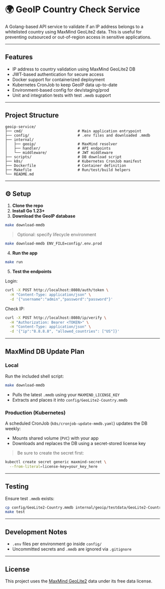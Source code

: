 # 🌍 GeoIP Country Check Service

A Golang-based API service to validate if an IP address belongs to a whitelisted country using MaxMind GeoLite2 data. This is useful for preventing outsourced or out-of-region access in sensitive applications.

---

## Features

- IP address to country validation using MaxMind GeoLite2 DB
- JWT-based authentication for secure access
- Docker support for containerized deployment
- Kubernetes CronJob to keep GeoIP data up-to-date
- Environment-based config for dev/staging/prod
- Unit and integration tests with test `.mmdb` support

---

## Project Structure

```
geoip-service/
├── cmd/                         # Main application entrypoint
├── config/                      # .env files and downloaded .mmdb
├── internal/
│   ├── geoip/                   # MaxMind resolver
│   ├── handler/                 # API endpoints
│   └── middleware/              # JWT middleware
├── scripts/                     # DB download script
├── k8s/                         # Kubernetes CronJob manifest
├── Dockerfile                   # Container definition
├── Makefile                     # Run/test/build helpers
└── README.md
```

---

## ⚙️ Setup

1. **Clone the repo**
2. **Install Go 1.23+**
3. **Download the GeoIP database**

```bash
make download-mmdb
```

> Optional: specify lifecycle environment

```bash
make download-mmdb ENV_FILE=config/.env.prod
```

4. **Run the app**

```bash
make run
```

5. **Test the endpoints**

Login:
```bash
curl -X POST http://localhost:8080/auth/token \
  -H "Content-Type: application/json" \
  -d '{"username":"admin","password":"password"}'
```

Check IP:
```bash
curl -X POST http://localhost:8080/ip/verify \
  -H "Authorization: Bearer <TOKEN>" \
  -H "Content-Type: application/json" \
  -d '{"ip":"8.8.8.8", "allowed_countries": ["US"]}'
```

---

## MaxMind DB Update Plan

### Local
Run the included shell script:

```bash
make download-mmdb
```

- Pulls the latest `.mmdb` using your `MAXMIND_LICENSE_KEY`
- Extracts and places it into `config/GeoLite2-Country.mmdb`

### Production (Kubernetes)
A scheduled CronJob (`k8s/cronjob-update-mmdb.yaml`) updates the DB weekly:

- Mounts shared volume (`PVC`) with your app
- Downloads and replaces the DB using a secret-stored license key

> Be sure to create the secret first:

```bash
kubectl create secret generic maxmind-secret \
  --from-literal=license-key=your_key_here
```

---

## Testing

Ensure test `.mmdb` exists:

```bash
cp config/GeoLite2-Country.mmdb internal/geoip/testdata/GeoLite2-Country-Test.mmdb
make test
```

---

## Development Notes

- `.env` files per environment go inside `config/`
- Uncommitted secrets and `.mmdb` are ignored via `.gitignore`

---

## License

This project uses the [MaxMind GeoLite2](https://dev.maxmind.com/geoip/geolite2/) data under its free data license.
